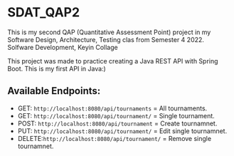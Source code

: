 # SDAT_QAP2
This is my second QAP (Quantitative Assessment Point) project in my Software Design, Architecture, Testing clas from Semester 4 2022. 
Solfware Development, Keyin Collage

This project was made to practice creating a Java REST API with Spring Boot. This is my first API in Java:)

## Available Endpoints:
- GET: `http://localhost:8080/api/tournaments` = All tournaments.
- GET: `http://localhost:8080/api/tournament/` <Id> = Single tournament.
- POST: `http://localhost:8080/api/tournament` = Create tournamnet.
- PUT: `http://localhost:8080/api/tournament/` <Id> = Edit single tournamnet.
- DELETE:`http://localhost:8080/api/tournament/` <Id> = Remove single tournamnet.
